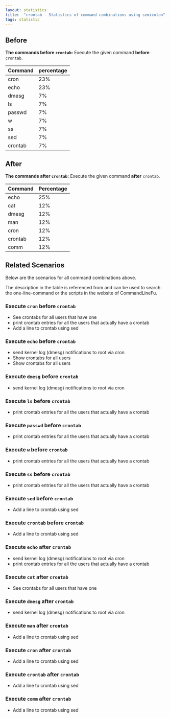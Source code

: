 ```yaml
---
layout: statistics
title:  "crontab - Statistics of command combinations using semicolon"
tags: statistic
---
```


## Before

__The commands before `crontab`:__  Execute the given command __before__ `crontab`.

| Command | percentage |
|--------|--------|
| cron | 23% |
| echo | 23% |
| dmesg | 7% |
| ls | 7% |
| passwd | 7% |
| w | 7% |
| ss | 7% |
| sed | 7% |
| crontab | 7% |



## After

__The commands after `crontab`:__ Execute the given command __after__ `crontab`.

| Command | Percentage | 
|-------|--------|
| echo | 25% |
| cat | 12% |
| dmesg | 12% |
| man | 12% |
| cron | 12% |
| crontab | 12% |
| comm | 12% |



## Related Scenarios

Below are the scenarios for all command combinations above.

The description in the table is referenced from and can be used to search the one-line-command or the scripts in the website of CommandLineFu.


### Execute `cron` before `crontab`

- See crontabs for all users that have one
- print crontab entries for all the users that actually have a crontab
- Add a line to crontab using sed

            
### Execute `echo` before `crontab`

- send kernel log (dmesg) notifications to root via cron
- Show crontabs for all users
- Show crontabs for all users

            
### Execute `dmesg` before `crontab`

- send kernel log (dmesg) notifications to root via cron

            
### Execute `ls` before `crontab`

- print crontab entries for all the users that actually have a crontab

            
### Execute `passwd` before `crontab`

- print crontab entries for all the users that actually have a crontab

            
### Execute `w` before `crontab`

- print crontab entries for all the users that actually have a crontab

            
### Execute `ss` before `crontab`

- print crontab entries for all the users that actually have a crontab

            
### Execute `sed` before `crontab`

- Add a line to crontab using sed

            
### Execute `crontab` before `crontab`

- Add a line to crontab using sed

            


### Execute `echo` after `crontab`

- send kernel log (dmesg) notifications to root via cron
- print crontab entries for all the users that actually have a crontab

            
### Execute `cat` after `crontab`

- See crontabs for all users that have one

            
### Execute `dmesg` after `crontab`

- send kernel log (dmesg) notifications to root via cron

            
### Execute `man` after `crontab`

- Add a line to crontab using sed

            
### Execute `cron` after `crontab`

- Add a line to crontab using sed

            
### Execute `crontab` after `crontab`

- Add a line to crontab using sed

            
### Execute `comm` after `crontab`

- Add a line to crontab using sed

            
